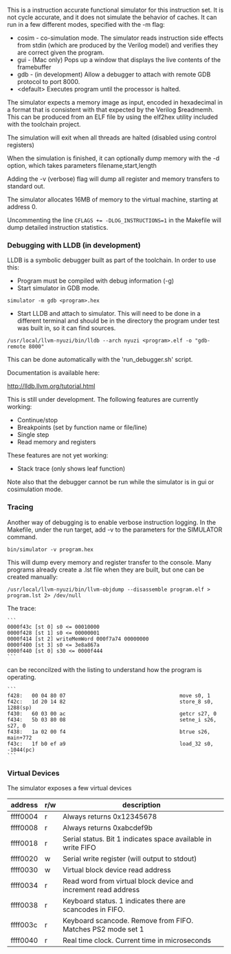 This is a instruction accurate functional simulator for this instruction set.  It is not
cycle accurate, and it does not simulate the behavior of caches. It can run in a few
different modes, specified with the -m flag:
- cosim - co-simulation mode. The simulator reads instruction side effects from stdin
 (which are produced by the Verilog model) and verifies they are correct given the
 program.
- gui - (Mac only) Pops up a window that displays the live contents of the framebuffer
- gdb - (in development) Allow a debugger to attach with remote GDB protocol to port 8000.
- &lt;default&gt; Executes program until the processor is halted.

The simulator expects a memory image as input, encoded in hexadecimal in a format that is 
consistent with that expected by the Verilog $readmemh.  This can be produced from an ELF
file by using the elf2hex utility included with the toolchain project.

The simulation will exit when all threads are halted (disabled using control registers)

When the simulation is finished, it can optionally dump memory with the -d option, which 
takes parameters filename,start,length

Adding the -v (verbose) flag will dump all register and memory transfers to standard out.

The simulator allocates 16MB of memory to the virtual machine, starting at address 0.

Uncommenting the line `CFLAGS += -DLOG_INSTRUCTIONS=1` in the Makefile will dump detailed 
instruction statistics.

### Debugging with LLDB (in development)

LLDB is a symbolic debugger built as part of the toolchain. In order to use this:

- Program must be compiled with debug information (-g)
- Start simulator in GDB mode.

```
simulator -m gdb <program>.hex
```
- Start LLDB and attach to simulator.  This will need to be done in a different terminal and
should be in the directory the program under test was built in, so it can find sources.

```
/usr/local/llvm-nyuzi/bin/lldb --arch nyuzi <program>.elf -o "gdb-remote 8000"
```

This can be done automatically with the 'run_debugger.sh' script.

Documentation is available here:

http://lldb.llvm.org/tutorial.html

This is still under development. The following features are currently working:
* Continue/stop
* Breakpoints (set by function name or file/line)
* Single step
* Read memory and registers

These features are not yet working:
* Stack trace (only shows leaf function)

Note also that the debugger cannot be run while the simulator is in gui or
cosimulation mode.

### Tracing

Another way of debugging is to enable verbose instruction logging.  In the Makefile, 
under the run target, add -v to the parameters for the SIMULATOR command. 

    bin/simulator -v program.hex

This will dump every memory and register transfer to the console. Many programs
already create a .lst file when they are built, but one can be created manually:

    /usr/local/llvm-nyuzi/bin/llvm-objdump --disassemble program.elf > program.lst 2> /dev/null

The trace: 

    ```
    0000f43c [st 0] s0 <= 00010000
    0000f428 [st 1] s0 <= 00000001
    0000f414 [st 2] writeMemWord 000f7a74 00000000
    0000f400 [st 3] s0 <= 3e8a867a
    0000f440 [st 0] s30 <= 0000f444
    ```

can be reconcilzed with the listing to understand how the program is operating.

    ```
    f428:	00 04 80 07                                  	move s0, 1
    f42c:	1d 20 14 82                                  	store_8 s0, 1288(sp)
    f430:	60 03 00 ac                                  	getcr s27, 0
    f434:	5b 03 80 08                                  	setne_i s26, s27, 0
    f438:	1a 02 00 f4                                  	btrue s26, main+772
    f43c:	1f b0 ef a9                                  	load_32 s0, -1044(pc)
    ```
    
### Virtual Devices

The simulator exposes a few virtual devices

| address | r/w | description
|----|----|----
| ffff0004 | r | Always returns 0x12345678
| ffff0008 | r | Always returns 0xabcdef9b
| ffff0018 | r | Serial status. Bit 1 indicates space available in write FIFO
| ffff0020 | w | Serial write register (will output to stdout)
| ffff0030 | w | Virtual block device read address
| ffff0034 | r | Read word from virtual block device and increment read address
| ffff0038 | r | Keyboard status. 1 indicates there are scancodes in FIFO.
| ffff003c | r | Keyboard scancode. Remove from FIFO.  Matches PS2 mode set 1
| ffff0040 | r | Real time clock.  Current time in microseconds
